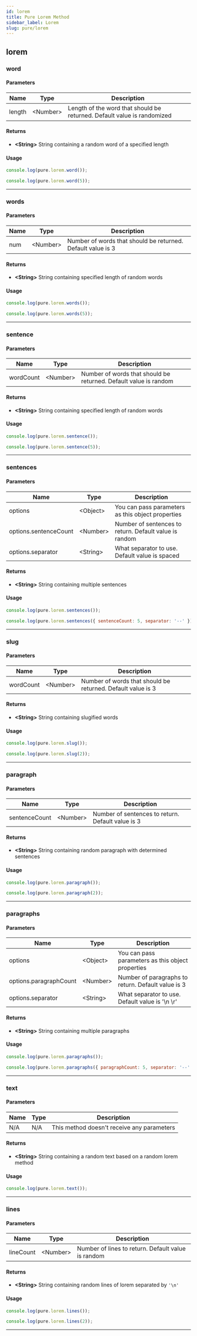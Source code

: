 ```yaml
---
id: lorem
title: Pure Lorem Method
sidebar_label: Lorem
slug: pure/lorem
---
```


## lorem

### word

#### Parameters
| Name    | Type          | Description                                                             |
| ------- | ------------- | ----------------------------------------------------------------------- |
| length  | <Number\>     | Length of the word that should be returned. Default value is randomized |
#### Returns
- **<String\>** String containing a random word of a specified length
#### Usage
```js
console.log(pure.lorem.word());
```
```js
console.log(pure.lorem.word(5));
```

------------------------------------------------------------------------------

### words

#### Parameters
| Name    | Type          | Description                                                 |
| ------- | ------------- | ----------------------------------------------------------- |
| num     | <Number\>     | Number of words that should be returned. Default value is 3 |
#### Returns
- **<String\>** String containing specified length of random words
#### Usage
```js
console.log(pure.lorem.words());
```
```js
console.log(pure.lorem.words(5));
```

------------------------------------------------------------------------------

### sentence

#### Parameters
| Name      | Type      | Description                                                      |
| --------- | --------- | ---------------------------------------------------------------- |
| wordCount | <Number\> | Number of words that should be returned. Default value is random |
#### Returns
- **<String\>** String containing specified length of random words
#### Usage
```js
console.log(pure.lorem.sentence());
```
```js
console.log(pure.lorem.sentence(5));
```

------------------------------------------------------------------------------

### sentences

#### Parameters
| Name                  | Type      | Description                                            |
| --------------------- | --------- | ------------------------------------------------------ |
| options               | <Object\> | You can pass parameters as this object properties      |
| options.sentenceCount | <Number\> | Number of sentences to return. Default value is random |
| options.separator     | <String\> | What separator to use. Default value is spaced         |
#### Returns
- **<String\>** String containing multiple sentences
#### Usage
```js
console.log(pure.lorem.sentences());
```
```js
console.log(pure.lorem.sentences({ sentenceCount: 5, separator: '--' }));
```

------------------------------------------------------------------------------

### slug

#### Parameters
| Name      | Type      | Description                                                 |
| --------- | --------- | ----------------------------------------------------------- |
| wordCount | <Number\> | Number of words that should be returned. Default value is 3 |
#### Returns
- **<String\>** String containing slugified words
#### Usage
```js
console.log(pure.lorem.slug());
```
```js
console.log(pure.lorem.slug(2));
```

------------------------------------------------------------------------------

### paragraph

#### Parameters
| Name          | Type      | Description                                       |
| ------------- | --------- | ------------------------------------------------- |
| sentenceCount | <Number\> | Number of sentences to return. Default value is 3 |
#### Returns
- **<String\>** String containing random paragraph with determined sentences
#### Usage
```js
console.log(pure.lorem.paragraph());
```
```js
console.log(pure.lorem.paragraph(2));
```

------------------------------------------------------------------------------

### paragraphs

#### Parameters
| Name                   | Type      | Description                                        |
| ---------------------- | --------- | -------------------------------------------------- |
| options                | <Object\> | You can pass parameters as this object properties  |
| options.paragraphCount | <Number\> | Number of paragraphs to return. Default value is 3 |
| options.separator      | <String\> | What separator to use. Default value is '\n \r'    |
#### Returns
- **<String\>** String containing multiple paragraphs
#### Usage
```js
console.log(pure.lorem.paragraphs());
```
```js
console.log(pure.lorem.paragraphs({ paragraphCount: 5, separator: '--' }));
```

------------------------------------------------------------------------------

### text

#### Parameters
| Name          | Type          | Description                                |
| ------------- | ------------- | ------------------------------------------ |
| N/A           | N/A           | This method doesn't receive any parameters |
#### Returns
- **<String\>** String containing a random text based on a random lorem method
#### Usage
```js
console.log(pure.lorem.text());
```

------------------------------------------------------------------------------

### lines

#### Parameters
| Name      | Type      | Description                                        |
| --------- | --------- | -------------------------------------------------- |
| lineCount | <Number\> | Number of lines to return. Default value is random |
#### Returns
- **<String\>** String containing random lines of lorem separated by `'\n'`
#### Usage
```js
console.log(pure.lorem.lines());
```
```js
console.log(pure.lorem.lines(2));
```

------------------------------------------------------------------------------